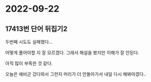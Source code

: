 # 2022-09-22

## 17413번 단어 뒤집기2

두번째 시도도 실패했다...

어떻게 풀어야할 지 잘 모르겠다. 그래서 해설을 봤지만 이해가 잘 안된다.

아직 많이 부족한 것 같다.

오늘은 예비군 갔다와서 그런지 머리가 더 안돌아가서 내일 다시 해봐야겠다..
